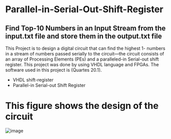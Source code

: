 # Parallel-in-Serial-Out-Shift-Register

## Find Top-10 Numbers in an Input Stream from the input.txt file and store them in the output.txt file

This Project is to design a digital circuit that can find the highest 1- numbers in a stream of numbers passed serially to the  circuit—the circuit consists of an array of Processing Elements (PEs) and a paralleled-in Serial-out shift register. This project was done by using VHDL language and FPGAs. The software used in this project is (Quartes 20.1).



* VHDL shift-register
* Parallel-in Serial-out Shift Register

# This figure shows the design of the circuit
![image](https://github.com/WaleedSaleh2/Parallel-in-Serial-Out-Shift-Register/assets/136861871/62d5b885-ad50-430b-922d-3703dc143e66)



  

  



